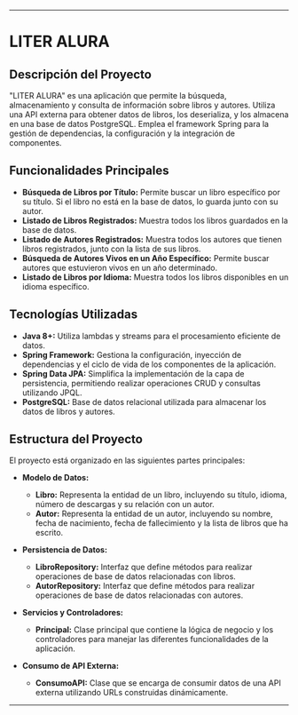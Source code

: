 
---

# LITER ALURA

## Descripción del Proyecto
"LITER ALURA" es una aplicación que permite la búsqueda, almacenamiento y consulta de información sobre libros y autores. Utiliza una API externa para obtener datos de libros, los deserializa, y los almacena en una base de datos PostgreSQL. Emplea el framework Spring para la gestión de dependencias, la configuración y la integración de componentes.

## Funcionalidades Principales
- **Búsqueda de Libros por Título:** Permite buscar un libro específico por su título. Si el libro no está en la base de datos, lo guarda junto con su autor.
- **Listado de Libros Registrados:** Muestra todos los libros guardados en la base de datos.
- **Listado de Autores Registrados:** Muestra todos los autores que tienen libros registrados, junto con la lista de sus libros.
- **Búsqueda de Autores Vivos en un Año Específico:** Permite buscar autores que estuvieron vivos en un año determinado.
- **Listado de Libros por Idioma:** Muestra todos los libros disponibles en un idioma específico.

## Tecnologías Utilizadas
- **Java 8+:** Utiliza lambdas y streams para el procesamiento eficiente de datos.
- **Spring Framework:** Gestiona la configuración, inyección de dependencias y el ciclo de vida de los componentes de la aplicación.
- **Spring Data JPA:** Simplifica la implementación de la capa de persistencia, permitiendo realizar operaciones CRUD y consultas utilizando JPQL.
- **PostgreSQL:** Base de datos relacional utilizada para almacenar los datos de libros y autores.

## Estructura del Proyecto
El proyecto está organizado en las siguientes partes principales:
- **Modelo de Datos:**
  - **Libro:** Representa la entidad de un libro, incluyendo su título, idioma, número de descargas y su relación con un autor.
  - **Autor:** Representa la entidad de un autor, incluyendo su nombre, fecha de nacimiento, fecha de fallecimiento y la lista de libros que ha escrito.
  
- **Persistencia de Datos:**
  - **LibroRepository:** Interfaz que define métodos para realizar operaciones de base de datos relacionadas con libros.
  - **AutorRepository:** Interfaz que define métodos para realizar operaciones de base de datos relacionadas con autores.

- **Servicios y Controladores:**
  - **Principal:** Clase principal que contiene la lógica de negocio y los controladores para manejar las diferentes funcionalidades de la aplicación.

- **Consumo de API Externa:**
  - **ConsumoAPI:** Clase que se encarga de consumir datos de una API externa utilizando URLs construidas dinámicamente.
---

